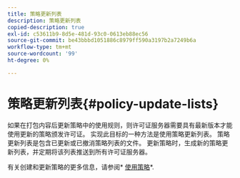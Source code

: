 ```yaml
---
title: 策略更新列表
description: 策略更新列表
copied-description: true
exl-id: c53611b9-8d5e-481d-93c0-0613eb88ec56
source-git-commit: be43bbbd1051886c8979ff590a3197b2a7249b6a
workflow-type: tm+mt
source-wordcount: '99'
ht-degree: 0%

---
```


# 策略更新列表{#policy-update-lists}

如果在打包内容后更新策略中的使用规则，则许可证服务器需要具有最新版本才能使用更新的策略颁发许可证。 实现此目标的一种方法是使用策略更新列表。 策略更新列表是包含已更新或已撤消策略列表的文件。 更新策略时，生成新的策略更新列表，并定期将该列表推送到所有许可证服务器。

有关创建和更新策略的更多信息，请参阅* [使用策略](../../aaxs-protecting-content/content-working-with-policies/content-working-with-policies-overview.md)*.
